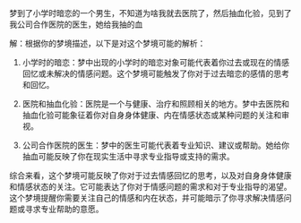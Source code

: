 梦到了小学时暗恋的一个男生，不知道为啥我就去医院了，然后抽血化验，见到了我公司合作医院的医生，她给我抽的血

解：根据你的梦境描述，以下是对这个梦境可能的解析：

1. 小学时的暗恋：梦中出现的小学时的暗恋对象可能代表着你过去或现在的情感回忆或未解决的情感问题。这个梦境可能触发了你对于过去暗恋的感情的思考和回忆。
    
2. 医院和抽血化验：医院是一个与健康、治疗和照顾相关的地方。梦中去医院和抽血化验可能象征着你对自身身体健康、内在情感状态或某种问题的关注和审视。
    
3. 公司合作医院的医生：梦中的医生可能代表着专业知识、建议或帮助。她给你抽血可能反映了你在现实生活中寻求专业指导或支持的需求。
    

综合来看，这个梦境可能反映了你对于过去情感回忆的思考，以及对自身身体健康和情感状态的关注。它可能表达了你对于情感问题的需求和对于专业指导的渴望。这个梦境提醒你需要关注自己的情感和内在状态，并可能暗示了你寻求解决情感问题或寻求专业帮助的意愿。